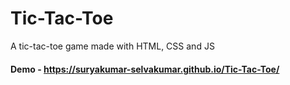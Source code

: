 # Tic-Tac-Toe

A tic-tac-toe game made with HTML, CSS and JS

#### Demo - https://suryakumar-selvakumar.github.io/Tic-Tac-Toe/
